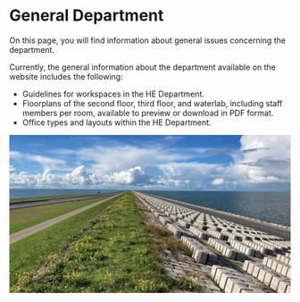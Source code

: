 # General Department

On this page, you will find information about general issues concerning the department.

Currently, the general information about the department available on the website includes the following:
- Guidelines for workspaces in the HE Department.
- Floorplans of the second floor, third floor, and waterlab, including staff members per room, available to preview or download in PDF format.
- Office types and layouts within the HE Department.

<div style="text-align: center;">
<img src="/book/figures/Vernieuwde Afsluitdijk vanaf kruin small.jpg" alt="Afsluitdijk">
</div>








